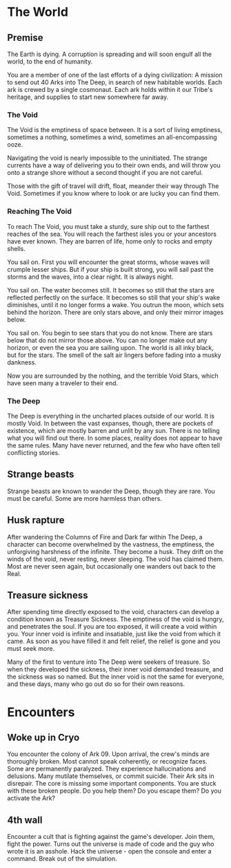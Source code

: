 # The World

## Premise

The Earth is dying. A corruption is spreading and will soon engulf all the world, to the end of humanity.

You are a member of one of the last efforts of a dying civilization: A mission to send out 40 Arks into The Deep, in search of new habitable worlds. Each ark is crewed by a single cosmonaut. Each ark holds within it our Tribe's heritage, and supplies to start new somewhere far away.

### The Void

The Void is the emptiness of space between. It is a sort of living emptiness, sometimes a nothing, sometimes a wind, sometimes an all-encompassing ooze.

Navigating the void is nearly impossible to the uninitiated. The strange currents have a way of delivering you to their own ends, and will throw you onto a strange shore without a second thought if you are not careful.

Those with the gift of travel will drift, float, meander their way through The Void. Sometimes if you know where to look or are lucky you can find them.

### Reaching The Void

To reach The Void, you must take a sturdy, sure ship out to the farthest reaches of the sea. You will reach the farthest isles you or your ancestors have ever known. They are barren of life, home only to rocks and empty shells.

You sail on. First you will encounter the great storms, whose waves will crumple lesser ships. But if your ship is built strong, you will sail past the storms and the waves, into a clear night. It is always night.

You sail on. The water becomes still. It becomes so still that the stars are reflected perfectly on the surface. It becomes so still that your ship's wake diminishes, until it no longer forms a wake. You outrun the moon, which sets behind the horizon. There are only stars above, and only their mirror images below.

You sail on. You begin to see stars that you do not know. There are stars below that do not mirror those above. You can no longer make out any horizon, or even the sea you are sailing upon. The world is all inky black, but for the stars. The smell of the salt air lingers before fading into a musky dankness.

Now you are surrounded by the nothing, and the terrible Void Stars, which have seen many a traveler to their end.

### The Deep

The Deep is everything in the uncharted places outside of our world. It is mostly Void. In between the vast expanses, though, there are pockets of existence, which are mostly barren and unlit by any sun. There is no telling what you will find out there. In some places, reality does not appear to have the same rules. Many have never returned, and the few who have often tell conflicting stories.

## Strange beasts

Strange beasts are known to wander the Deep, though they are rare. You must be careful. Some are more harmless than others.

## Husk rapture

After wandering the Columns of Fire and Dark far within The Deep, a character can become overwhelmed by the vastness, the emptiness, the unforgiving harshness of the infinite. They become a husk. They drift on the winds of the void, never resting, never sleeping. The void has claimed them. Most are never seen again, but occasionally one wanders out back to the Real.

## Treasure sickness

After spending time directly exposed to the void, characters can develop a condition known as Treasure Sickness. The emptiness of the void is hungry, and penetrates the soul. If you are too exposed, it will create a void within you. Your inner void is infinite and insatiable, just like the void from which it came. As soon as you have filled it and felt relief, the relief is gone and you must seek more.

Many of the first to venture into The Deep were seekers of treasure. So when they developed the sickness, their inner void demanded treasure, and the sickness was so named. But the inner void is not the same for everyone, and these days, many who go out do so for their own reasons.

# Encounters

## Woke up in Cryo

You encounter the colony of Ark 09.
Upon arrival, the crew's minds are thoroughly broken.
Most cannot speak coherently, or recognize faces. Some are permanently paralyzed.
They experience hallucinations and delusions.
Many mutilate themselves, or commit suicide.
Their Ark sits in disrepair. The core is missing some important components.
You are stuck with these broken people. Do you help them?
Do you escape them?
Do you activate the Ark?

## 4th wall

Encounter a cult that is fighting against the game's developer.
Join them, fight the power.
Turns out the universe is made of code and the guy who wrote it is an asshole.
Hack the universe - open the console and enter a command.
Break out of the simulation.
